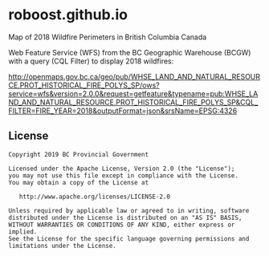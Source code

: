 # roboost.github.io

Map of 2018 Wildfire Perimeters in British Columbia Canada

Web Feature Service (WFS) from the BC Geographic Warehouse (BCGW) with a query (CQL Filter) to display 2018 wildfires:

http://openmaps.gov.bc.ca/geo/pub/WHSE_LAND_AND_NATURAL_RESOURCE.PROT_HISTORICAL_FIRE_POLYS_SP/ows?service=wfs&version=2.0.0&request=getfeature&typename=pub:WHSE_LAND_AND_NATURAL_RESOURCE.PROT_HISTORICAL_FIRE_POLYS_SP&CQL_FILTER=FIRE_YEAR=2018&outputFormat=json&srsName=EPSG:4326


## License
    Copyright 2019 BC Provincial Government

    Licensed under the Apache License, Version 2.0 (the "License");
    you may not use this file except in compliance with the License.
    You may obtain a copy of the License at

       http://www.apache.org/licenses/LICENSE-2.0

    Unless required by applicable law or agreed to in writing, software
    distributed under the License is distributed on an "AS IS" BASIS,
    WITHOUT WARRANTIES OR CONDITIONS OF ANY KIND, either express or implied.
    See the License for the specific language governing permissions and
    limitations under the License.
